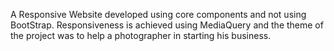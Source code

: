 A Responsive Website developed using core components and not using BootStrap. Responsiveness is achieved using MediaQuery and the theme of the project was to help a photographer in starting his business.
